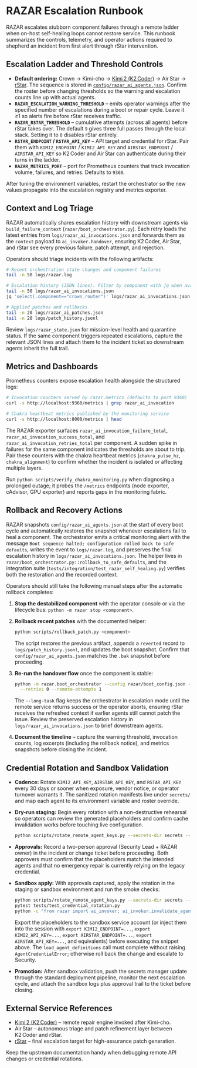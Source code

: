 # RAZAR Escalation Runbook

RAZAR escalates stubborn component failures through a remote ladder when on-host
self-healing loops cannot restore service. This runbook summarizes the controls,
telemetry, and operator actions required to shepherd an incident from first
alert through rStar intervention.

## Escalation Ladder and Threshold Controls

- **Default ordering:** Crown → Kimi-cho → [Kimi 2 (K2 Coder)](https://github.com/MoonshotAI/Kimi-K2)
  → Air Star → [rStar](https://github.com/microsoft/rStar). The sequence is
  stored in [`config/razar_ai_agents.json`](../../config/razar_ai_agents.json).
  Confirm the roster before changing thresholds so the warning and escalation
  counts line up with actual agents.
- **`RAZAR_ESCALATION_WARNING_THRESHOLD`** – emits operator warnings after the
  specified number of escalations during a boot or repair cycle. Leave it ≥1 so
  alerts fire before rStar receives traffic.
- **`RAZAR_RSTAR_THRESHOLD`** – cumulative attempts (across all agents) before
  rStar takes over. The default `9` gives three full passes through the local
  stack. Setting it to `0` disables rStar entirely.
- **`RSTAR_ENDPOINT` / `RSTAR_API_KEY`** – API target and credential for rStar.
  Pair them with `KIMI2_ENDPOINT` / `KIMI2_API_KEY` and
  `AIRSTAR_ENDPOINT` / `AIRSTAR_API_KEY` so K2 Coder and Air Star can authenticate
  during their turns in the ladder.
- **`RAZAR_METRICS_PORT`** – port for Prometheus counters that track invocation
  volume, failures, and retries. Defaults to `9360`.

After tuning the environment variables, restart the orchestrator so the new
values propagate into the escalation registry and metrics exporter.

## Context and Log Triage

RAZAR automatically shares escalation history with downstream agents via
`build_failure_context` (`razar/boot_orchestrator.py`). Each retry loads the
latest entries from `logs/razar_ai_invocations.json` and forwards them as the
`context` payload to `ai_invoker.handover`, ensuring K2 Coder, Air Star, and
rStar see every previous failure, patch attempt, and rejection.

Operators should triage incidents with the following artifacts:

```bash
# Recent orchestration state changes and component failures
tail -n 50 logs/razar.log

# Escalation history (JSON lines). Filter by component with jq when available.
tail -n 50 logs/razar_ai_invocations.json
jq 'select(.component=="crown_router")' logs/razar_ai_invocations.json

# Applied patches and rollbacks
tail -n 20 logs/razar_ai_patches.json
tail -n 20 logs/patch_history.jsonl
```

Review `logs/razar_state.json` for mission-level health and quarantine status.
If the same component triggers repeated escalations, capture the relevant JSON
lines and attach them to the incident ticket so downstream agents inherit the
full trail.

## Metrics and Dashboards

Prometheus counters expose escalation health alongside the structured logs:

```bash
# Invocation counters served by razar.metrics (defaults to port 9360)
curl -s http://localhost:9360/metrics | grep razar_ai_invocation

# Chakra heartbeat metrics published by the monitoring service
curl -s http://localhost:8000/metrics | head
```

The RAZAR exporter surfaces `razar_ai_invocation_failure_total`,
`razar_ai_invocation_success_total`, and `razar_ai_invocation_retries_total`
per component. A sudden spike in failures for the same component indicates the
thresholds are about to trip. Pair these counters with the chakra heartbeat
metrics (`chakra_pulse_hz`, `chakra_alignment`) to confirm whether the incident
is isolated or affecting multiple layers.

Run `python scripts/verify_chakra_monitoring.py` when diagnosing a prolonged
outage; it probes the `/metrics` endpoints (node exporter, cAdvisor, GPU
exporter) and reports gaps in the monitoring fabric.

## Rollback and Recovery Actions

RAZAR snapshots `config/razar_ai_agents.json` at the start of every boot cycle
and automatically restores the snapshot whenever escalations fail to heal a
component. The orchestrator emits a critical monitoring alert with the message
`Boot sequence halted; configuration rolled back to safe defaults`, writes the
event to `logs/razar.log`, and preserves the final escalation history in
`logs/razar_ai_invocations.json`. The helper lives in
`razar/boot_orchestrator.py::rollback_to_safe_defaults`, and the integration
suite (`tests/integration/test_razar_self_healing.py`) verifies both the
restoration and the recorded context.

Operators should still take the following manual steps after the automatic
rollback completes:

1. **Stop the destabilized component** with the operator console or via the
   lifecycle bus: `python -m razar stop <component>`.
2. **Rollback recent patches** with the documented helper:

   ```bash
   python scripts/rollback_patch.py <component>
   ```

   The script restores the previous artifact, appends a `reverted` record to
   `logs/patch_history.jsonl`, and updates the boot snapshot. Confirm that
   `config/razar_ai_agents.json` matches the `.bak` snapshot before proceeding.
3. **Re-run the handover flow** once the component is stable:

   ```bash
   python -m razar.boot_orchestrator --config razar/boot_config.json --long-task \
     --retries 0 --remote-attempts 1
   ```

   The `--long-task` flag keeps the orchestrator in escalation mode until the
   remote service returns success or the operator aborts, ensuring rStar receives
   the refreshed context if earlier agents still cannot patch the issue. Review
   the preserved escalation history in `logs/razar_ai_invocations.json` to brief
   downstream agents.
4. **Document the timeline** – capture the warning threshold, invocation counts,
   log excerpts (including the rollback notice), and metrics snapshots before
   closing the incident.

## Credential Rotation and Sandbox Validation

- **Cadence:** Rotate `KIMI2_API_KEY`, `AIRSTAR_API_KEY`, and `RSTAR_API_KEY`
  every 30 days or sooner when exposure, vendor notice, or operator turnover
  warrants it. The sanitized rotation manifests live under `secrets/` and map
  each agent to its environment variable and roster override.
- **Dry-run staging:** Begin every rotation with a non-destructive rehearsal so
  operators can review the generated placeholders and confirm cache invalidation
  works before touching live configuration.

  ```bash
  python scripts/rotate_remote_agent_keys.py --secrets-dir secrets --dry-run
  ```

- **Approvals:** Record a two-person approval (Security Lead + RAZAR owner) in
  the incident or change ticket before proceeding. Both approvers must confirm
  that the placeholders match the intended agents and that no emergency repair
  is currently relying on the legacy credential.
- **Sandbox apply:** With approvals captured, apply the rotation in the staging
  or sandbox environment and run the smoke checks:

  ```bash
  python scripts/rotate_remote_agent_keys.py --secrets-dir secrets --apply
  pytest tests/test_credential_rotation.py
  python -c "from razar import ai_invoker; ai_invoker.invalidate_agent_config_cache(); ai_invoker.load_agent_definitions('config/razar_ai_agents.json')"
  ```

  Export the placeholders to the sandbox service account (or inject them into
  the session with `export KIMI2_ENDPOINT=...`, `export KIMI2_API_KEY=...`,
  `export AIRSTAR_ENDPOINT=...`, `export AIRSTAR_API_KEY=...`, and equivalents)
  before executing the snippet above. The `load_agent_definitions` call must
  complete without raising `AgentCredentialError`; otherwise roll back the
  change and escalate to Security.
- **Promotion:** After sandbox validation, push the secrets manager update
  through the standard deployment pipeline, monitor the next escalation cycle,
  and attach the sandbox logs plus approval trail to the ticket before closing.

## External Service References

- [Kimi 2 (K2 Coder)](https://github.com/MoonshotAI/Kimi-K2) – remote repair
  engine invoked after Kimi-cho.
- Air Star – autonomous triage and patch refinement layer between K2 Coder and
  rStar.
- [rStar](https://github.com/microsoft/rStar) – final escalation target for
  high-assurance patch generation.

Keep the upstream documentation handy when debugging remote API changes or
credential rotations.

